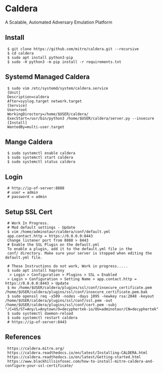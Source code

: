 Caldera
=====

A Scalable, Automated Adversary Emulation Platform

Install
--------

     $ git clone https://github.com/mitre/caldera.git --recursive 
     $ cd caldera 
     $ sudo apt install python3-pip
     $ sudo -H python3 -m pip install -r requirements.txt

Systemd Managed Caldera
-----------------------

     $ sudo vim /etc/systemd/system/caldera.service
     [Unit]
     Description=caldera
     After=syslog.target network.target
     [Service]
     User=root
     WorkingDirectory=/home/$USER/caldera/
     ExecStart=/usr/bin/python3 /home/$USER/caldera/server.py --insecure 
     [Install]
     WantedBy=multi-user.target

Mange Caldera
-------------

     $ sudo systemctl enable caldera
     $ sudo systemctl start caldera
     $ sudo systemctl status caldera

Login
-----

     # http://ip-of-server:8888 
     # user = admin
     # password = admin

Setup SSL Cert
--------------
   
     # Work In Progress.
     # Mod default settings - Update 
     $ vim /home/adminotaur/caldera/conf/default.yml
     app.contact.http = https://0.0.0.0:8443
     Change listener port from 8888 > 8443
     # Enable the SSL Plugin on the default.yml
     To enable a plugin, add it to the default.yml file in the 
     conf/ directory. Make sure your server is stopped when editing the default.yml file.

     # These Instructions do not work, Work in progress.....
     $ sudo apt install haproxy
      > Login > Configuration > Plugins > SSL = Enabled
     > Login > Configuration > Setting Name > app.contact.http = https://0.0.0.0:8443 > Update
     $ mv /home/$USER/caldera/plugins/ssl/conf/insecure_certificate.pem /home/$USER/caldera/plugins/ssl/conf/insecure_certificate.pem.bak
     $ sudo openssl req -x509 -nodes -days 1095 -newkey rsa:2048 -keyout /home/$USER/caldera/plugins/ssl/conf/ssl.pem -out /home/$USER/caldera/plugins/ssl/conf/cert.pem -subj "/C=US/ST=Any/L=Anytown/O=decyphertek-io/OU=adminotaur/CN=decyphertek"
     $ sudo systemctl daemon-reload
     $ sudo systemctl restart caldera
     # https://ip-of-server:8443


References
----------

     https://caldera.mitre.org/
     https://caldera.readthedocs.io/en/latest/Installing-CALDERA.html
     https://caldera.readthedocs.io/en/latest/Getting-started.html
     https://www.blackhillsinfosec.com/how-to-install-mitre-caldera-and-configure-your-ssl-certificate/